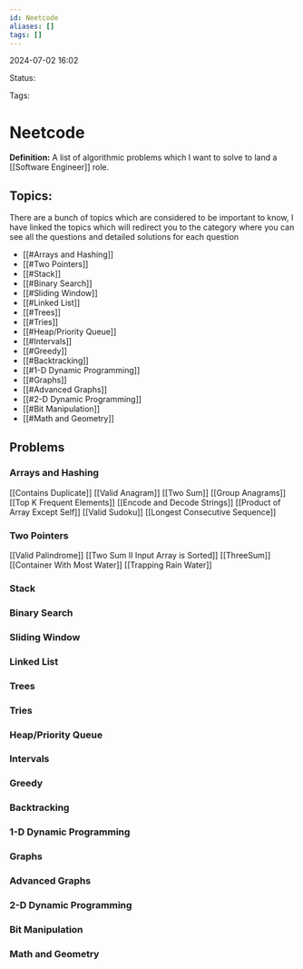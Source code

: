 ```yaml
---
id: Neetcode
aliases: []
tags: []
---
```


2024-07-02 16:02

Status: 

Tags: 

# Neetcode

**Definition:** A list of algorithmic problems which I want to solve to land a [[Software Engineer]] role.  

## Topics:

There are a bunch of topics which are considered to be important to know, I have linked the topics which will redirect you to the category where you can see all the questions and detailed solutions for each question

- [[#Arrays and Hashing]]
- [[#Two Pointers]]
- [[#Stack]]
- [[#Binary Search]]
- [[#Sliding Window]]
- [[#Linked List]]
- [[#Trees]]
- [[#Tries]]
- [[#Heap/Priority Queue]]
- [[#Intervals]]
- [[#Greedy]]
- [[#Backtracking]]
- [[#1-D Dynamic Programming]]
- [[#Graphs]]
- [[#Advanced Graphs]]
- [[#2-D Dynamic Programming]]
- [[#Bit Manipulation]]
- [[#Math and Geometry]]

## Problems 
### Arrays and Hashing

[[Contains Duplicate]]
[[Valid Anagram]]
[[Two Sum]]
[[Group Anagrams]]
[[Top K Frequent Elements]]
[[Encode and Decode Strings]]
[[Product of Array Except Self]]
[[Valid Sudoku]]
[[Longest Consecutive Sequence]]

### Two Pointers
[[Valid Palindrome]]
[[Two Sum II Input Array is Sorted]]
[[ThreeSum]]
[[Container With Most Water]]
[[Trapping Rain Water]]

### Stack

### Binary Search

### Sliding Window

### Linked List

### Trees

### Tries

### Heap/Priority Queue

### Intervals

### Greedy 

### Backtracking 

### 1-D Dynamic Programming 

### Graphs

### Advanced Graphs 

### 2-D Dynamic Programming 

### Bit Manipulation 

### Math and Geometry 
